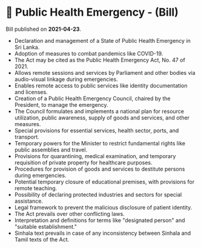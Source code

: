 # 📄  Public Health Emergency - (Bill)

Bill published on **2021-04-23**.

- Declaration and management of a State of Public Health Emergency in Sri Lanka.
- Adoption of measures to combat pandemics like COVID-19.
- The Act may be cited as the Public Health Emergency Act, No. 47 of 2021.
- Allows remote sessions and services by Parliament and other bodies via audio-visual linkage during emergencies.
- Enables remote access to public services like identity documentation and licenses.
- Creation of a Public Health Emergency Council, chaired by the President, to manage the emergency.
- The Council formulates and implements a national plan for resource utilization, public awareness, supply of goods and services, and other measures.
- Special provisions for essential services, health sector, ports, and transport.
- Temporary powers for the Minister to restrict fundamental rights like public assemblies and travel.
- Provisions for quarantining, medical examination, and temporary requisition of private property for healthcare purposes.
- Procedures for provision of goods and services to destitute persons during emergencies.
- Potential temporary closure of educational premises, with provisions for remote teaching.
- Possibility of declaring protected industries and sectors for special assistance.
- Legal framework to prevent the malicious disclosure of patient identity.
- The Act prevails over other conflicting laws.
- Interpretation and definitions for terms like "designated person" and "suitable establishment."
- Sinhala text prevails in case of any inconsistency between Sinhala and Tamil texts of the Act.
